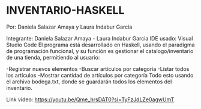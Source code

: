 # INVENTARIO-HASKELL
Por: Daniela Salazar Amaya y Laura Indabur García

Integrante: Daniela Salazar Amaya - Laura Indabur Garcia
IDE usado: Visual Studio Code
El programa está desarrollado en Haskell, usando el paradigma de programación funcional, y su función es gestionar el catalogo/inventario de una tienda, permitiendo al usuario:

-Registrar nuevos elementos
-Buscar artículos por categoría
-Listar todos los artículos
-Mostrar cantidad de artículos por categoría
Todo esto usando el archivo bodega.txt, donde se guardarán todos los elementos del inventario.

Link video: https://youtu.be/Qme_hrsDAT0?si=TyFzJdLZe0agwUmT
